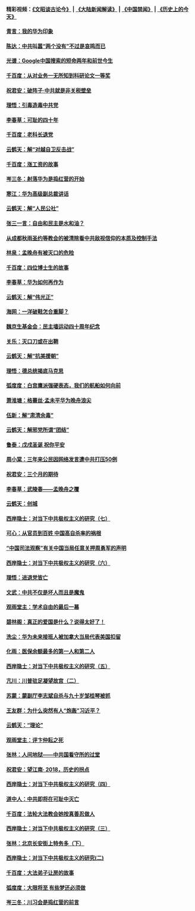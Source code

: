#### 精彩视频：[《文昭谈古论今》](https://github.com/gfw-breaker/wenzhao/blob/master/README.md?t=12230931) | [《大陆新闻解读》](https://github.com/gfw-breaker/ntdtv-comedy/blob/master/README.md?t=12230931) | [《中国禁闻》](https://github.com/gfw-breaker/ntdtv-news/blob/master/README.md?t=12230931) | [《历史上的今天》](https://github.com/gfw-breaker/today-in-history/blob/master/README.md?t=12230931) 

#### [青言：我的华为印象](../pages/nsc993/n10927223.md?t=12230931) 

#### [陈达：中共叫嚣“两个没有”不过是哀鸣而已](../pages/nsc993/n10927213.md?t=12230931) 

#### [光谱：Google中国搜索的短命两年和前世今生](../pages/nsc993/n10927202.md?t=12230931) 

#### [千百度：从对业务一无所知到科研论文一等奖](../pages/nsc993/n10924400.md?t=12230931) 

#### [祝君安：破阵子‧中共就是非关税壁垒](../pages/nsc993/n10924033.md?t=12230931) 

#### [理悟：引毒造毒中共党](../pages/nsc993/n10922164.md?t=12230931) 

#### [李春草：可耻的四十年](../pages/nsc993/n10922095.md?t=12230931) 

#### [千百度：老科长退党](../pages/nsc993/n10922047.md?t=12230931) 

#### [云鹤天：解“对越自卫反击战”](../pages/nsc993/n10921340.md?t=12230931) 

#### [千百度：涨工资的故事](../pages/nsc993/n10919446.md?t=12230931) 

#### [岑三冬：射落华为是捣红营的开始](../pages/nsc993/n10919253.md?t=12230931) 

#### [寒江：华为高级副总裁讲话](../pages/nsc993/n10919239.md?t=12230931) 

#### [云鹤天：解“人民公社”](../pages/nsc993/n10917506.md?t=12230931) 

#### [张三一言：自由和民主是水和油？](../pages/nsc993/n10917501.md?t=12230931) 

#### [从成都秋雨圣约等教会的被清除看中共敌视信仰的本质及控制手法](../pages/nsc993/n10917309.md?t=12230931) 

#### [林泉：孟晚舟有被灭口的危险](../pages/nsc993/n10917305.md?t=12230931) 

#### [千百度：四位博士生的故事](../pages/nsc993/n10915623.md?t=12230931) 

#### [李春草：华为如何再作为](../pages/nsc993/n10915065.md?t=12230931) 

#### [云鹤天：解“伟光正”](../pages/nsc993/n10915024.md?t=12230931) 

#### [海网：一洋破鞋怎合重脚？](../pages/nsc993/n10914810.md?t=12230931) 

#### [魏京生基金会：民主墙运动四十周年纪念](../pages/nsc993/n10913787.md?t=12230931) 

#### [关乐：灭口刀或在出鞘](../pages/nsc993/n10910233.md?t=12230931) 

#### [云鹤天：解“抗美援朝”](../pages/nsc993/n10910225.md?t=12230931) 

#### [理悟：德总统揭底马克思](../pages/nsc993/n10907949.md?t=12230931) 

#### [弧度度：白宫鹰派强硬表态，我们的航船如何向前](../pages/nsc993/n10907681.md?t=12230931) 

#### [萧淮塘：格蕾丝‧孟未平华为晚舟浪尖](../pages/nsc993/n10907590.md?t=12230931) 

#### [伍新：解“肃清余毒”](../pages/nsc993/n10906830.md?t=12230931) 

#### [云鹤天：解邪党所谓“团结”](../pages/nsc993/n10906823.md?t=12230931) 

#### [鲁泰：戊戌圣诞 祝你平安](../pages/nsc993/n10906813.md?t=12230931) 

#### [周小棠：三年来公民因网络发言遭中共打压50例](../pages/nsc993/n10906801.md?t=12230931) 

#### [祝君安：三个月的期待](../pages/nsc993/n10906797.md?t=12230931) 

#### [李春草：武陵春——孟晚舟之覆](../pages/nsc993/n10904804.md?t=12230931) 

#### [云鹤天：创城](../pages/nsc993/n10904572.md?t=12230931) 

#### [西岸隐士：对当下中共极权主义的研究（七）](../pages/nsc993/n10894592.md?t=12230931) 

#### [可心：从官员到百姓 中国高自杀率的祸根](../pages/nsc993/n10899801.md?t=12230931) 

#### [“中国司法观察”有关中国当局任意关押周勇军的声明](../pages/nsc993/n10899323.md?t=12230931) 

#### [西岸隐士：对当下中共极权主义的研究（六）](../pages/nsc993/n10894563.md?t=12230931) 

#### [理悟：进退党皆亡](../pages/nsc993/n10896617.md?t=12230931) 

#### [文武：中共不仅是坏人而且是魔鬼](../pages/nsc993/n10896590.md?t=12230931) 

#### [观雨堂主：学术自由的最后一幕](../pages/nsc993/n10896282.md?t=12230931) 

#### [碧林阁：真正的爱国是什么？说得太好了！](../pages/nsc993/n10896196.md?t=12230931) 

#### [洗尘：华为未来接班人被加拿大当局代表美国扣留](../pages/nsc993/n10896171.md?t=12230931) 

#### [化雨：医保余额最多的第一人和第二人](../pages/nsc993/n10894411.md?t=12230931) 

#### [西岸隐士：对当下中共极权主义的研究（五）](../pages/nsc993/n10894095.md?t=12230931) 

#### [亢川：川普驻足凝望故宫（二）](../pages/nsc993/n10893924.md?t=12230931) 

#### [苏蒙：蒙副厅李志斌自杀与九十岁邹桂琴被抓](../pages/nsc993/n10893359.md?t=12230931) 

#### [王友群：为什么突然有人“炮轰”习近平？](../pages/nsc993/n10892978.md?t=12230931) 

#### [云鹤天：“理论”](../pages/nsc993/n10893043.md?t=12230931) 

#### [观雨堂主：评卞仲耘之死](../pages/nsc993/n10891901.md?t=12230931) 

#### [张林：人间地狱——中共国看守所的过堂](../pages/nsc993/n10891002.md?t=12230931) 

#### [祝君安：望江南‧ 2018，历史的拐点](../pages/nsc993/n10889460.md?t=12230931) 

#### [西岸隐士：对当下中共极权主义的研究（四）](../pages/nsc993/n10887490.md?t=12230931) 

#### [道中人：中共即将在可耻中灭亡](../pages/nsc993/n10887956.md?t=12230931) 

#### [千百度：法轮大法教会她按真善忍做人](../pages/nsc993/n10887637.md?t=12230931) 

#### [西岸隐士：对当下中共极权主义的研究（三）](../pages/nsc993/n10882983.md?t=12230931) 

#### [张林：北京长安街上特务多（下）](../pages/nsc993/n10884987.md?t=12230931) 

#### [西岸隐士：对当下中共极权主义的研究(二)](../pages/nsc993/n10878756.md?t=12230931) 

#### [千百度：大法弟子让房的故事](../pages/nsc993/n10883156.md?t=12230931) 

#### [弧度度：大限将至 有些梦还必须做](../pages/nsc993/n10882718.md?t=12230931) 

#### [岑三冬：川习会是捣红营的前言](../pages/nsc993/n10881767.md?t=12230931) 

